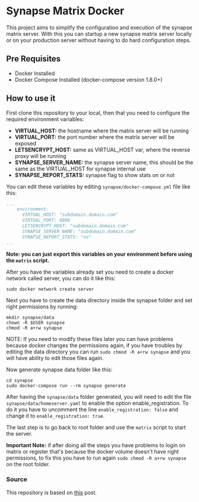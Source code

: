 # Synapse Matrix Docker

This project aims to simplify the configuration and execution of the synapse matrix server.
With this you can startup a new synapse matrix server locally or on your production server
without having to do hard configuration steps.

## Pre Requisites

- Docker Installed
- Docker Compose Installed (docker-compose version 1.8.0+)

## How to use it

First clone this repository to your local, then that you need to configure the required environment variables:

- **VIRTUAL_HOST:** the hostname where the matrix server will be running
- **VIRTUAL_PORT:** the port number where the matrix server will be exposed
- **LETSENCRYPT_HOST:** same as VIRTUAL_HOST var, where the reverse proxy will be running
- **SYNAPSE_SERVER_NAME:** the synapse server name, this should be the same as the VIRTUAL_HOST for synapse internal use
- **SYNAPSE_REPORT_STATS:** synapse flag to show stats on or not

You can edit these variables by editing `synapse/docker-compose.yml` file like this:
```yaml
...
    environment:
      VIRTUAL_HOST: "subdomain.domain.com"
      VIRTUAL_PORT: 8008
      LETSENCRYPT_HOST: "subdomain.domain.com"
      SYNAPSE_SERVER_NAME: "subdomain.domain.com"
      SYNAPSE_REPORT_STATS: "no"
...
```

**Note: you can just export this variables on your environment before using the `matrix` script.**

After you have the variables already set you need to create a docker network called server, you can do it like this:

```
sudo docker network create server
```

Next you have to create the data directory inside the synapse folder and set right permissions by running:

```
mkdir synapse/data
chown -R $USER synapse
chmod -R a+rw synapse
```

NOTE: If you need to modify these files later you can have problems because docker changes the permissions again, if
you have troubles by editing the data directory you can run `sudo chmod -R a+rw synapse` and you will have ability to 
edit those files again.

Now generate synapse data folder like this:

```
cd synapse
sudo docker-compose run --rm synapse generate
```

After having the `synapse/data` folder generated, you will need to edit the file `synapse/data/homeserver.yaml` 
to enable the option enable_registration. To do it you have to uncomment the line `enable_registration: false`
and change it to `enable_registration: true`.

The last step is to go back to root folder and use the `matrix` script to start the server.

**Important Note:** if after doing all the steps you have problems to login on matrix or register that's because the 
docker volume doesn't have right permissions, to fix this you have to run again `sudo chmod -R a+rw synapse` on the root
folder.

### Source
This repository is based on [this](https://linuxhandbook.com/install-matrix-synapse-docker/) post.
